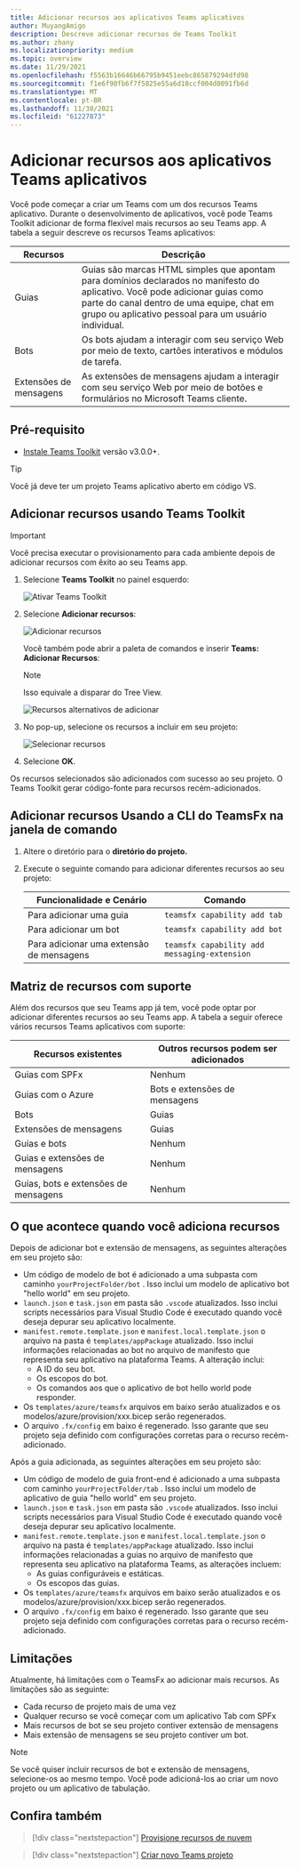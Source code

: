```yaml
---
title: Adicionar recursos aos aplicativos Teams aplicativos
author: MuyangAmigo
description: Descreve adicionar recursos de Teams Toolkit
ms.author: zhany
ms.localizationpriority: medium
ms.topic: overview
ms.date: 11/29/2021
ms.openlocfilehash: f5563b16646b66795b9451eebc865879294dfd98
ms.sourcegitcommit: f1e6f90fb6f7f5825e55a6d18ccf004d0091fb6d
ms.translationtype: MT
ms.contentlocale: pt-BR
ms.lasthandoff: 11/30/2021
ms.locfileid: "61227873"
---
```

# <a name="add-capabilities-to-your-teams-apps"></a>Adicionar recursos aos aplicativos Teams aplicativos

Você pode começar a criar um Teams com um dos recursos Teams aplicativo. Durante o desenvolvimento de aplicativos, você pode Teams Toolkit adicionar de forma flexível mais recursos ao seu Teams app. A tabela a seguir descreve os recursos Teams aplicativos:

|**Recursos**|**Descrição**|
|--------|-------------|
| Guias |  Guias são marcas HTML simples que apontam para domínios declarados no manifesto do aplicativo. Você pode adicionar guias como parte do canal dentro de uma equipe, chat em grupo ou aplicativo pessoal para um usuário individual.|
| Bots |  Os bots ajudam a interagir com seu serviço Web por meio de texto, cartões interativos e módulos de tarefa.|
| Extensões de mensagens | As extensões de mensagens ajudam a interagir com seu serviço Web por meio de botões e formulários no Microsoft Teams cliente.|

## <a name="prerequisite"></a>Pré-requisito

* [Instale Teams Toolkit](https://marketplace.visualstudio.com/items?itemName=TeamsDevApp.ms-teams-vscode-extension) versão v3.0.0+.

> [!TIP]
> Você já deve ter um projeto Teams aplicativo aberto em código VS.

## <a name="add-capabilities-using-teams-toolkit"></a>Adicionar recursos usando Teams Toolkit

> [!IMPORTANT]
> Você precisa executar o provisionamento para cada ambiente depois de adicionar recursos com êxito ao seu Teams app.

1. Selecione **Teams Toolkit** no painel esquerdo:

    ![Ativar Teams Toolkit](./images/activate-teams-toolkit.png)
  
1. Selecione **Adicionar recursos**:

    ![Adicionar recursos](./images/add-capabilities.png)

      Você também pode abrir a paleta de comandos e inserir **Teams: Adicionar Recursos**: 
      
      > [!NOTE]
      > Isso equivale a disparar do Tree View.

    ![Recursos alternativos de adicionar](./images/alternate-capabilities.png)

1. No pop-up, selecione os recursos a incluir em seu projeto:

    ![Selecionar recursos](./images/select-capabilities.png)

1. Selecione **OK**.

Os recursos selecionados são adicionados com sucesso ao seu projeto. O Teams Toolkit gerar código-fonte para recursos recém-adicionados.

## <a name="add-capabilities-using-teamsfx-cli-in-command-window"></a>Adicionar recursos Usando a CLI do TeamsFx na janela de comando

1. Altere o diretório para o **diretório do projeto.**
1. Execute o seguinte comando para adicionar diferentes recursos ao seu projeto:

   |Funcionalidade e Cenário| Comando|
   |-----------------------|----------|
   |Para adicionar uma guia|`teamsfx capability add tab`|
   |Para adicionar um bot|`teamsfx capability add bot`|
   |Para adicionar uma extensão de mensagens|`teamsfx capability add messaging-extension`|

## <a name="supported-capabilities-matrix"></a>Matriz de recursos com suporte

Além dos recursos que seu Teams app já tem, você pode optar por adicionar diferentes recursos ao seu Teams app. A tabela a seguir oferece vários recursos Teams aplicativos com suporte: 

|Recursos existentes|Outros recursos podem ser adicionados|
|--------------------|--------------------|
|Guias com SPFx|Nenhum|
|Guias com o Azure|Bots e extensões de mensagens|
|Bots|Guias|
|Extensões de mensagens|Guias|
|Guias e bots|Nenhum|
|Guias e extensões de mensagens|Nenhum|
|Guias, bots e extensões de mensagens|Nenhum|

## <a name="what-happens-when-you-add-capabilities"></a>O que acontece quando você adiciona recursos

Depois de adicionar bot e extensão de mensagens, as seguintes alterações em seu projeto são:

- Um código de modelo de bot é adicionado a uma subpasta com caminho `yourProjectFolder/bot` . Isso inclui um modelo de aplicativo bot "hello world" em seu projeto.
- `launch.json` e `task.json` em pasta são `.vscode` atualizados. Isso inclui scripts necessários para Visual Studio Code é executado quando você deseja depurar seu aplicativo localmente. 
- `manifest.remote.template.json` e `manifest.local.template.json` o arquivo na pasta é `templates/appPackage` atualizado. Isso inclui informações relacionadas ao bot no arquivo de manifesto que representa seu aplicativo na plataforma Teams. A alteração inclui:
  - A ID do seu bot.
  - Os escopos do bot.
  - Os comandos aos que o aplicativo de bot hello world pode responder.
- Os `templates/azure/teamsfx` arquivos em baixo serão atualizados e os modelos/azure/provision/xxx.bicep serão regenerados.
- O arquivo `.fx/config` em baixo é regenerado. Isso garante que seu projeto seja definido com configurações corretas para o recurso recém-adicionado.

Após a guia adicionada, as seguintes alterações em seu projeto são:

- Um código de modelo de guia front-end é adicionado a uma subpasta com caminho `yourProjectFolder/tab` . Isso inclui um modelo de aplicativo de guia "hello world" em seu projeto.
- `launch.json` e `task.json` em pasta são `.vscode` atualizados. Isso inclui scripts necessários para Visual Studio Code é executado quando você deseja depurar seu aplicativo localmente. 
- `manifest.remote.template.json` e `manifest.local.template.json` o arquivo na pasta é `templates/appPackage` atualizado. Isso inclui informações relacionadas a guias no arquivo de manifesto que representa seu aplicativo na plataforma Teams, as alterações incluem:
  - As guias configuráveis e estáticas.
  - Os escopos das guias.
- Os `templates/azure/teamsfx` arquivos em baixo serão atualizados e os modelos/azure/provision/xxx.bicep serão regenerados.
- O arquivo `.fx/config` em baixo é regenerado. Isso garante que seu projeto seja definido com configurações corretas para o recurso recém-adicionado.

## <a name="limitations"></a>Limitações

Atualmente, há limitações com o TeamsFx ao adicionar mais recursos. As limitações são as seguinte:

- Cada recurso de projeto mais de uma vez
- Qualquer recurso se você começar com um aplicativo Tab com SPFx
- Mais recursos de bot se seu projeto contiver extensão de mensagens
- Mais extensão de mensagens se seu projeto contiver um bot.

> [!NOTE]
> Se você quiser incluir recursos de bot e extensão de mensagens, selecione-os ao mesmo tempo. Você pode adicioná-los ao criar um novo projeto ou um aplicativo de tabulação.

## <a name="see-also"></a>Confira também

> [!div class="nextstepaction"]
> [Provisione recursos de nuvem](provision.md)

> [!div class="nextstepaction"]
> [Criar novo Teams projeto](create-new-project.md)
